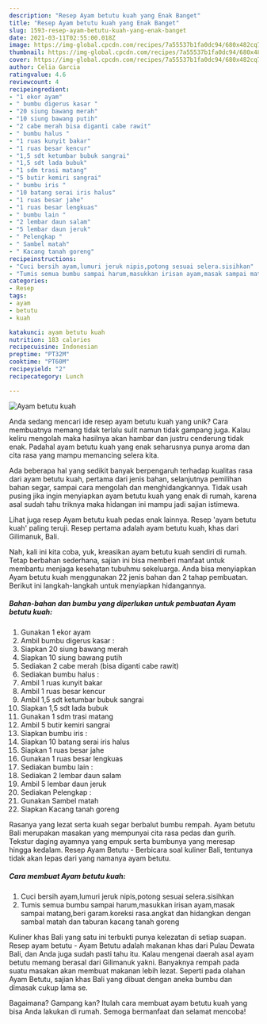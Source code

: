 ```yaml
---
description: "Resep Ayam betutu kuah yang Enak Banget"
title: "Resep Ayam betutu kuah yang Enak Banget"
slug: 1593-resep-ayam-betutu-kuah-yang-enak-banget
date: 2021-03-11T02:55:00.018Z
image: https://img-global.cpcdn.com/recipes/7a55537b1fa0dc94/680x482cq70/ayam-betutu-kuah-foto-resep-utama.jpg
thumbnail: https://img-global.cpcdn.com/recipes/7a55537b1fa0dc94/680x482cq70/ayam-betutu-kuah-foto-resep-utama.jpg
cover: https://img-global.cpcdn.com/recipes/7a55537b1fa0dc94/680x482cq70/ayam-betutu-kuah-foto-resep-utama.jpg
author: Celia Garcia
ratingvalue: 4.6
reviewcount: 4
recipeingredient:
- "1 ekor ayam"
- " bumbu digerus kasar "
- "20 siung bawang merah"
- "10 siung bawang putih"
- "2 cabe merah bisa diganti cabe rawit"
- " bumbu halus "
- "1 ruas kunyit bakar"
- "1 ruas besar kencur"
- "1,5 sdt ketumbar bubuk sangrai"
- "1,5 sdt lada bubuk"
- "1 sdm trasi matang"
- "5 butir kemiri sangrai"
- " bumbu iris "
- "10 batang serai iris halus"
- "1 ruas besar jahe"
- "1 ruas besar lengkuas"
- " bumbu lain "
- "2 lembar daun salam"
- "5 lembar daun jeruk"
- " Pelengkap "
- " Sambel matah"
- " Kacang tanah goreng"
recipeinstructions:
- "Cuci bersih ayam,lumuri jeruk nipis,potong sesuai selera.sisihkan"
- "Tumis semua bumbu sampai harum,masukkan irisan ayam,masak sampai matang,beri garam.koreksi rasa.angkat dan hidangkan dengan sambal matah dan taburan kacang tanah goreng"
categories:
- Resep
tags:
- ayam
- betutu
- kuah

katakunci: ayam betutu kuah 
nutrition: 183 calories
recipecuisine: Indonesian
preptime: "PT32M"
cooktime: "PT60M"
recipeyield: "2"
recipecategory: Lunch

---
```



![Ayam betutu kuah](https://img-global.cpcdn.com/recipes/7a55537b1fa0dc94/680x482cq70/ayam-betutu-kuah-foto-resep-utama.jpg)

Anda sedang mencari ide resep ayam betutu kuah yang unik? Cara membuatnya memang tidak terlalu sulit namun tidak gampang juga. Kalau keliru mengolah maka hasilnya akan hambar dan justru cenderung tidak enak. Padahal ayam betutu kuah yang enak seharusnya punya aroma dan cita rasa yang mampu memancing selera kita.

Ada beberapa hal yang sedikit banyak berpengaruh terhadap kualitas rasa dari ayam betutu kuah, pertama dari jenis bahan, selanjutnya pemilihan bahan segar, sampai cara mengolah dan menghidangkannya. Tidak usah pusing jika ingin menyiapkan ayam betutu kuah yang enak di rumah, karena asal sudah tahu triknya maka hidangan ini mampu jadi sajian istimewa.

Lihat juga resep Ayam betutu kuah pedas enak lainnya. Resep &#39;ayam betutu kuah&#39; paling teruji. Resep pertama adalah ayam betutu kuah, khas dari Gilimanuk, Bali.


Nah, kali ini kita coba, yuk, kreasikan ayam betutu kuah sendiri di rumah. Tetap berbahan sederhana, sajian ini bisa memberi manfaat untuk membantu menjaga kesehatan tubuhmu sekeluarga. Anda bisa menyiapkan Ayam betutu kuah menggunakan 22 jenis bahan dan 2 tahap pembuatan. Berikut ini langkah-langkah untuk menyiapkan hidangannya.

<!--inarticleads1-->

##### Bahan-bahan dan bumbu yang diperlukan untuk pembuatan Ayam betutu kuah:

1. Gunakan 1 ekor ayam
1. Ambil  bumbu digerus kasar :
1. Siapkan 20 siung bawang merah
1. Siapkan 10 siung bawang putih
1. Sediakan 2 cabe merah (bisa diganti cabe rawit)
1. Sediakan  bumbu halus :
1. Ambil 1 ruas kunyit bakar
1. Ambil 1 ruas besar kencur
1. Ambil 1,5 sdt ketumbar bubuk sangrai
1. Siapkan 1,5 sdt lada bubuk
1. Gunakan 1 sdm trasi matang
1. Ambil 5 butir kemiri sangrai
1. Siapkan  bumbu iris :
1. Siapkan 10 batang serai iris halus
1. Siapkan 1 ruas besar jahe
1. Gunakan 1 ruas besar lengkuas
1. Sediakan  bumbu lain :
1. Sediakan 2 lembar daun salam
1. Ambil 5 lembar daun jeruk
1. Sediakan  Pelengkap :
1. Gunakan  Sambel matah
1. Siapkan  Kacang tanah goreng


Rasanya yang lezat serta kuah segar berbalut bumbu rempah. Ayam betutu Bali merupakan masakan yang mempunyai cita rasa pedas dan gurih. Tekstur daging ayamnya yang empuk serta bumbunya yang meresap hingga kedalam. Resep Ayam Betutu - Berbicara soal kuliner Bali, tentunya tidak akan lepas dari yang namanya ayam betutu. 

<!--inarticleads2-->

##### Cara membuat Ayam betutu kuah:

1. Cuci bersih ayam,lumuri jeruk nipis,potong sesuai selera.sisihkan
1. Tumis semua bumbu sampai harum,masukkan irisan ayam,masak sampai matang,beri garam.koreksi rasa.angkat dan hidangkan dengan sambal matah dan taburan kacang tanah goreng


Kuliner khas Bali yang satu ini terbukti punya kelezatan di setiap suapan. Resep ayam betutu - Ayam Betutu adalah makanan khas dari Pulau Dewata Bali, dan Anda juga sudah pasti tahu itu. Kalau mengenai daerah asal ayam betutu memang berasal dari Gilimanuk yakni. Banyaknya rempah pada suatu masakan akan membuat makanan lebih lezat. Seperti pada olahan Ayam Betutu, sajian khas Bali yang dibuat dengan aneka bumbu dan dimasak cukup lama se. 

Bagaimana? Gampang kan? Itulah cara membuat ayam betutu kuah yang bisa Anda lakukan di rumah. Semoga bermanfaat dan selamat mencoba!
